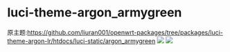 # luci-theme-argon_armygreen
原主题:https://github.com/liuran001/openwrt-packages/tree/packages/luci-theme-argon-lr/htdocs/luci-static/argon_armygreen
![](/Screenshots/screenshot_pc.jpg)
![](/Screenshots/screenshot_phone.jpg)
